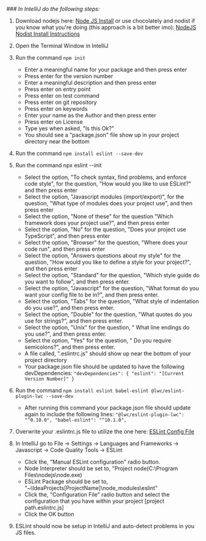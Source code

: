 _### In IntelliJ do the following steps:_

1. Download nodejs here: [Node JS Install](https://nodejs.org/en/download/) or use chocolately and nodist if you know what you're doing (this approach is a bit better imo): [NodeJS Nodist Install Instructions](https://github.com/nullivex/nodist)

1. Open the Terminal Window in IntelliJ

2. Run the command `npm init` 
    * Enter a meaningful name for your package and then press enter
    * Press enter for the version number
    * Enter a meaningful description and then press enter
    * Press enter on entry point
    * Press enter on test command
    * Press enter on git repository
    * Press enter on keywords
    * Enter your name as the Author and then press enter
    * Press enter on License
    * Type yes when asked, "Is this Ok?"
    * You should see a "package.json" file show up in your project directory near the bottom

3. Run the command `npm install eslint --save-dev`

4. Run the command npx eslint --init
    * Select the option, "To check syntax, find problems, and enforce code style", for the question, "How would you like to use ESLint?" and then press 
    enter
    * Select the option, "Javascript modules (import/export)", for the question, "What type of modules does your project use", and then press enter
    * Select the option, "None of these" for the question "Which framework does your project use?", and then press enter
    * Select the option, "No" for the question, "Does your project use TypeScript", and then press enter
    * Select the option, "Browser" for the question, "Where does your code run", and then press enter
    * Select the option, "Answers questions about my style" for the question, "How would you like to define a style for your project?", and then press 
    enter
    * Select the option, "Standard" for the question, "Which style guide do you want to follow", and then press enter.
    * Select the option, "Javascript" for the question, "What format do you want your config file to be in?", and then press enter.
    * Select the option, "Tabs" for the question, "What style of indentation do you use?", and then press enter.
    * Select the option, "Double" for the question, "What quotes do you use for strings?", and then press enter.
    * Select the option, "Unix" for the question, " What line endings do you use?", and then press enter.
    * Select the option, "Yes" for the question, " Do you require semicolons?", and then press enter.
    * A file called, ".eslintrc.js" should show up near the bottom of your project directory
    * Your package.json file should be updated to have the following devDependencies: `"devDependencies": {
    "eslint": "[Current Version Number]"
     }`

5. Run the command `npm install eslint babel-eslint @lwc/eslint-plugin-lwc --save-dev`
    * After running this command your package.json file should update again to include the following lines: `"@lwc/eslint-plugin-lwc": "^0.10.0",
    "babel-eslint": "^10.1.0",`

6. Overwrite your .eslintrc.js file to utilize the one here: [ESLint Config File](https://github.com/Coding-With-The-Force/SalesforceBestPractices/blob/master/.eslintrc.js)

7. In IntelliJ go to File -> Settings -> Languages and Frameworks -> Javascript -> Code Quality Tools -> ESLint
    * Click the, "Manual ESLint configuration" radio button.
    * Node Interpreter should be set to, "Project node(C:\Program Files\nodejs\node.exe)
    * ESLint Package should be set to, "~\IdeaProjects\[ProjectName]\node_modules\eslint"
    * Click the, "Configuration File" radio button and select the configuration that you have within your project [project path\.eslintrc.js]
    * Click the OK button

8. ESLint should now be setup in IntelliJ and auto-detect problems in you JS files.
 
